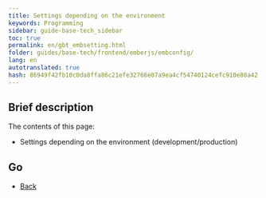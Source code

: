 ```yaml
--- 
title: Settings depending on the environment 
keywords: Programming 
sidebar: guide-base-tech_sidebar 
toc: true 
permalink: en/gbt_embsetting.html 
folder: guides/base-tech/frontend/emberjs/embconfig/ 
lang: en 
autotranslated: true 
hash: 86949f42fb10c0da8ffa86c21efe32766e07a9ea4cf54740124cefc910e80a42 
--- 
```


## Brief description 

The contents of this page: 

* Settings depending on the environment (development/production) 

## Go 

* [Back](gbt_emberjs.html)


